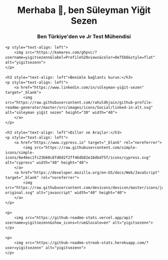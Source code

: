 <!DOCTYPE html>
<html>
<head>
    <title>Süleyman Yiğit Sezen</title>
</head>
<body>
    <h1 style="text-align: center">Merhaba 👋, ben Süleyman Yiğit Sezen</h1>
    <h3 style="text-align: center">Ben Türkiye'den ve Jr Test Mühendisi</h3>

    <p style="text-align: left">
        <img src="https://komarev.com/ghpvc/?username=yigitsezenn&label=Profile%20views&color=0e75b6&style=flat" alt="yigitsezenn">
    </p>

    <h3 style="text-align: left">Benimle bağlantı kurun:</h3>
    <p style="text-align: left">
        <a href="https://www.linkedin.com/in/süleyman-yiğit-sezen" target="_blank">
            <img src="https://raw.githubusercontent.com/rahuldkjain/github-profile-readme-generator/master/src/images/icons/Social/linked-in-alt.svg" alt="süleyman yiğit sezen" height="30" width="40">
        </a>
    </p>

    <h3 style="text-align: left">Diller ve Araçlar:</h3>
    <p style="text-align: left">
        <a href="https://www.cypress.io" target="_blank" rel="noreferrer">
            <img src="https://raw.githubusercontent.com/simple-icons/simple-icons/6e46ec1fc23b60c8fd0d2f2ff46db82e16dbd75f/icons/cypress.svg" alt="cypress" width="40" height="40">
        </a>
        <a href="https://developer.mozilla.org/en-US/docs/Web/JavaScript" target="_blank" rel="noreferrer">
            <img src="https://raw.githubusercontent.com/devicons/devicon/master/icons/javascript/javascript-original.svg" alt="javascript" width="40" height="40">
        </a>
    </p>

    <p>
        <img src="https://github-readme-stats.vercel.app/api?username=yigitsezenn&show_icons=true&locale=en" alt="yigitsezenn">
    </p>

    <p>
        <img src="https://github-readme-streak-stats.herokuapp.com/?user=yigitsezenn" alt="yigitsezenn">
    </p>
</body>
</html>




     
          
                  
          
       
          
          



     
          
                  
          
       
          
          
